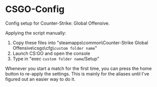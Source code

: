 # CSGO-Config
Config setup for Counter-Strike: Global Offensive.

Applying the script manually:
1. Copy these files into "steamapps\common\Counter-Strike Global Offensive\csgo\cfg\\`custom folder name`"
2. Launch CS:GO and open the console
3. Type in "exec `custom folder name`/Setup"

Whenever you start a match for the first time, you can press the home button to re-apply the settings. This is mainly for the aliases until I've figured out an easier way to do it.
